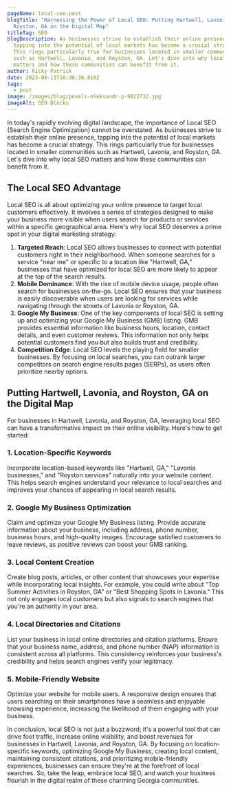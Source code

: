 ```yaml
---
pageName: local-seo-post
blogTitle: "Harnessing the Power of Local SEO: Putting Hartwell, Lavonia, and
  Royston, GA on the Digital Map"
titleTag: SEO
blogDescription: As businesses strive to establish their online presence,
  tapping into the potential of local markets has become a crucial strategy.
  This rings particularly true for businesses located in smaller communities
  such as Hartwell, Lavonia, and Royston, GA. Let's dive into why local SEO
  matters and how these communities can benefit from it.
author: Ricky Patrick
date: 2023-08-11T16:36:38.816Z
tags:
  - post
image: /images/blog/pexels-oleksandr-p-9822732.jpg
imageAlt: SEO Blocks
---
```

<!--StartFragment-->

In today's rapidly evolving digital landscape, the importance of Local SEO (Search Engine Optimization) cannot be overstated. As businesses strive to establish their online presence, tapping into the potential of local markets has become a crucial strategy. This rings particularly true for businesses located in smaller communities such as Hartwell, Lavonia, and Royston, GA. Let's dive into why local SEO matters and how these communities can benefit from it.

## The Local SEO Advantage

Local SEO is all about optimizing your online presence to target local customers effectively. It involves a series of strategies designed to make your business more visible when users search for products or services within a specific geographical area. Here's why local SEO deserves a prime spot in your digital marketing strategy:

1. **Targeted Reach**: Local SEO allows businesses to connect with potential customers right in their neighborhood. When someone searches for a service "near me" or specific to a location like "Hartwell, GA," businesses that have optimized for local SEO are more likely to appear at the top of the search results.
2. **Mobile Dominance**: With the rise of mobile device usage, people often search for businesses on-the-go. Local SEO ensures that your business is easily discoverable when users are looking for services while navigating through the streets of Lavonia or Royston, GA.
3. **Google My Business**: One of the key components of local SEO is setting up and optimizing your Google My Business (GMB) listing. GMB provides essential information like business hours, location, contact details, and even customer reviews. This information not only helps potential customers find you but also builds trust and credibility.
4. **Competition Edge**: Local SEO levels the playing field for smaller businesses. By focusing on local searches, you can outrank larger competitors on search engine results pages (SERPs), as users often prioritize nearby options.

## Putting Hartwell, Lavonia, and Royston, GA on the Digital Map

For businesses in Hartwell, Lavonia, and Royston, GA, leveraging local SEO can have a transformative impact on their online visibility. Here's how to get started:

### 1. Location-Specific Keywords

Incorporate location-based keywords like "Hartwell, GA," "Lavonia businesses," and "Royston services" naturally into your website content. This helps search engines understand your relevance to local searches and improves your chances of appearing in local search results.

### 2. Google My Business Optimization

Claim and optimize your Google My Business listing. Provide accurate information about your business, including address, phone number, business hours, and high-quality images. Encourage satisfied customers to leave reviews, as positive reviews can boost your GMB ranking.

### 3. Local Content Creation

Create blog posts, articles, or other content that showcases your expertise while incorporating local insights. For example, you could write about "Top Summer Activities in Royston, GA" or "Best Shopping Spots in Lavonia." This not only engages local customers but also signals to search engines that you're an authority in your area.

### 4. Local Directories and Citations

List your business in local online directories and citation platforms. Ensure that your business name, address, and phone number (NAP) information is consistent across all platforms. This consistency reinforces your business's credibility and helps search engines verify your legitimacy.

### 5. Mobile-Friendly Website

Optimize your website for mobile users. A responsive design ensures that users searching on their smartphones have a seamless and enjoyable browsing experience, increasing the likelihood of them engaging with your business.

In conclusion, local SEO is not just a buzzword; it's a powerful tool that can drive foot traffic, increase online visibility, and boost revenues for businesses in Hartwell, Lavonia, and Royston, GA. By focusing on location-specific keywords, optimizing Google My Business, creating local content, maintaining consistent citations, and prioritizing mobile-friendly experiences, businesses can ensure they're at the forefront of local searches. So, take the leap, embrace local SEO, and watch your business flourish in the digital realm of these charming Georgia communities.

<!--EndFragment-->